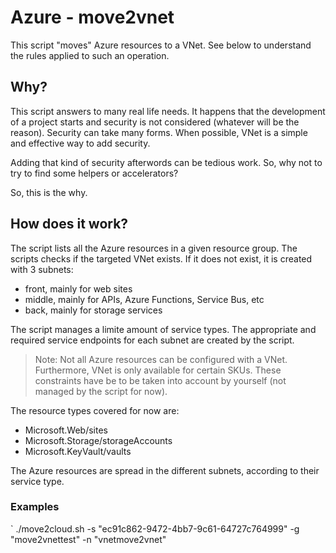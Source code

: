 # Azure - move2vnet

This script "moves" Azure resources to a VNet.
See below to understand the rules applied to such an operation.

## Why?

This script answers to many real life needs.
It happens that the development of a project starts and security is not considered (whatever will be the reason). Security can take many forms.
When possible, VNet is a simple and effective way to add security.

Adding that kind of security afterwords can be tedious work.
So, why not to try to find some helpers or accelerators?

So, this is the why.

## How does it work?

The script lists all the Azure resources in a given resource group.
The scripts checks if the targeted VNet exists. If it does not exist, it is created with 3 subnets:
 - front, mainly for web sites
 - middle, mainly for APIs, Azure Functions, Service Bus, etc
 - back, mainly for storage services

The script manages a limite amount of service types.
The appropriate and required service endpoints for each subnet are created by the script.

> Note:
> Not all Azure resources can be configured with a VNet.
> Furthermore, VNet is only available for certain SKUs.
> These constraints have be to be taken into account by yourself (not managed by the script for now).

The resource types covered for now are:
 - Microsoft.Web/sites 
 - Microsoft.Storage/storageAccounts
 - Microsoft.KeyVault/vaults

The Azure resources are spread in the different subnets, according to their service type.

### Examples

` ./move2cloud.sh -s "ec91c862-9472-4bb7-9c61-64727c764999" -g "move2vnettest" -n "vnetmove2vnet"
